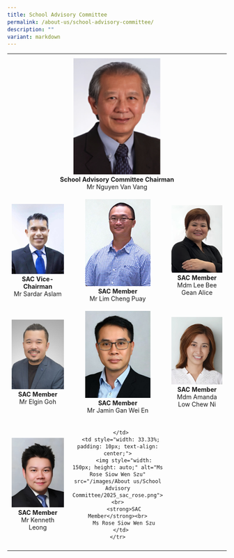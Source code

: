 ```yaml
---
title: School Advisory Committee
permalink: /about-us/school-advisory-committee/
description: ""
variant: markdown
---
```

<table style="width: 100%; border-collapse: collapse; text-align: center;">
  <tbody>
    <tr>
      <td style="text-align: center; padding: 10px;" colspan="3">
        <img style="width: 200px; height: auto;" src="/images/About us/School Advisory Committee/2025_sac_chairman.png"><br>
        <strong>School Advisory Committee Chairman</strong><br>
        Mr Nguyen Van Vang
      </td>
    </tr>
    <tr>
      <td style="width: 33.33%; padding: 10px; text-align: center;">
        <img style="width: 150px; height: auto;" src="/images/About%20us/School%20Advisory%20Committee/Sardar%20Aslam.jpg"><br>
        <strong>SAC Vice-Chairman</strong><br>
        Mr Sardar Aslam
      </td>
      <td style="width: 33.33%; padding: 10px; text-align: center;">
        <img style="width: 150px; height: 200px;" alt="Mr Lim Cheng Puay" src="/images/About%20us/School%20Advisory%20Committee/2025_sac_lim_cheng_puay.png"><br>
        <strong>SAC Member</strong><br>
        Mr Lim Cheng Puay
      </td>
      <td style="width: 33.33%; padding: 10px; text-align: center;">
        <img style="width: 150px; height: auto;" src="/images/About us/School Advisory Committee/2025_sac_alicelee.png"><br>
        <strong>SAC Member</strong><br>
        Mdm Lee Bee Gean Alice
      </td>
    </tr>
    <tr>
      <td style="width: 33.33%; padding: 10px; text-align: center;">
        <img style="width: 150px; height: auto;" alt="Mr Elgin Goh" src="/images/About us/School Advisory Committee/2025_sac_elgingoh.png"><br>
        <strong>SAC Member</strong><br>
        Mr Elgin Goh
      </td>
      <td style="width: 33.33%; padding: 10px; text-align: center;">
        <img style="width: 150px; height: auto;" src="/images/About us/School Advisory Committee/2025_sac_jamingan.png"><br>
        <strong>SAC Member</strong><br>
        Mr Jamin Gan Wei En
      </td>
      <td style="width: 33.33%; padding: 10px; text-align: center;">
        <img style="width: 150px; height: auto;" src="/images/About us/School Advisory Committee/2025_sac_amandaloh.png"><br>
        <strong>SAC Member</strong><br>
        Mdm Amanda Low Chew Ni
      </td>
    </tr>
    <tr>
      <td style="width: 33.33%; padding: 10px; text-align: center;">
        <img style="width: 150px; height: auto;" alt="Mr Kenneth Leong" src="/images/About us/School Advisory Committee/2025_sac_kennethleong.png"><br>
        <strong>SAC Member</strong><br>
        Mr Kenneth Leong
      </td>
      <td style="width: 33.33%; padding: 10px; text-align: center;">
        
      </td>
      <td style="width: 33.33%; padding: 10px; text-align: center;">
        <img style="width: 150px; height: auto;" alt="Ms Rose Siow Wen Szu" src="/images/About us/School Advisory Committee/2025_sac_rose.png"><br>
        <strong>SAC Member</strong><br>
        Ms Rose Siow Wen Szu
      </td>
    </tr>
  </tbody>
</table>